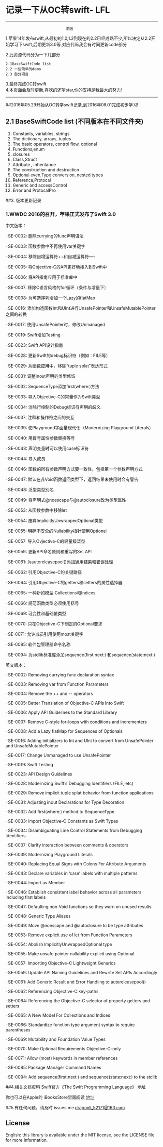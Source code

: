 
# 记录一下从OC转swift- LFL
*****************************************************************************
								前言 
								
1.苹果14年发布swift,从最初的1.0,1.2到现在的2.2已经成熟不少,所以决定从2.2开始学习下swift,后期更新3.0等,对应代码我会有时间更新code部分

2.此资源代码分为一下几部分

	2.1BaseSwiftCode list
	2.2 一些简单的demo
	2.3 部分项目

3.最终完成OC转swift	
4.本页面会及时更新,喜欢的还望star,你的支持是我最大的努力!

*****************************************************************************


##2016年05.29开始从OC转学swift记录,到2016年06.01完成初步学习!

## 2.1  BaseSwiftCode list  (不同版本在不同文件夹)

 1. Constants, variables, strings
 2. The dictionary, arrays, tuples
 3. The basic operators, control flow, optional
 4. Functions,enum
 5. closures
 6. Class,Struct 
 7. Attribute , inheritance
 8. The construction and destruction
 9. Optional even,Type conversion, nested types
 10. Reference,Protocal
 11. Generic and accessControl
 12. Error and ProtocalPro

 
##3.  版本更新记录

### 1.WWDC 2016的召开，苹果正式发布了Swift 3.0 

中文版本：

· SE-0002: 删除currying的func声明语法

· SE-0003: 函数参数中不再使用var关键字

· SE-0004: 移除自增运算符++和自减运算符—-

· SE-0005: 将Objective-C的API更好地接入到Swift中

· SE-0006: 将API指南应用于标准库中

· SE-0007: 移除C语言风格的for循环（条件与增量下）

· SE-0008: 为可选序列增加一个Lazy的flatMap

· SE-0016: 添加构造函数Int和UInt进行UnsafePointer和UnsafeMutablePointer之间的转换


· SE-0017: 使用UnsafePointer时，修改Unmanaged


· SE-0019: Swift增加Testing


· SE-0023: Swift API设计指南

· SE-0028: 更新Swift的debug标识符（例如：FILE等）

· SE-0029: 从函数应用中，移除“tuple splat”表达形式

· SE-0031: 调整inout声明的类型修饰

· SE-0032: SequenceType添加first(where:)方法

· SE-0033: 导入Objective-C的常量作为Swift类型

· SE-0034: 消除行控制的Debug标识符声明的歧义

· SE-0037: 注释和操作符之间的交互

· SE-0039: 使Playground字面量现代化（Modernizing Playground Literals）

· SE-0040: 用冒号属性参数替换等号

· SE-0043: 声明变量时可以使用case标识符

· SE-0044: 导入成员

· SE-0046: 函数的所有参数声明方式要一致性，包括第一个参数声明方式

· SE-0047: 默认在非Void函数返回类型下，返回结果未使用时会有警告

· SE-0048: 泛型类型别名

· SE-0049: 将声明式@noescape与@autoclosure改为类型属性

· SE-0053: 从函数参数中移除let

· SE-0054: 废弃ImplicitlyUnwrappedOptional类型

· SE-0055: 明确不安全的Nullability指针使用Optional

· SE-0057: 导入Ovjective-C的轻量级泛型

· SE-0059: 更新API命名原则和重写的Set API

· SE-0061: 为autoreleasepool()添加通用结果和错误处理

· SE-0062: 引用Objective-C的关键路径

· SE-0064: 引用Objective-C的getters和setters的属性选择器

· SE-0065: 一种新的模型 Collections和Indices

· SE-0066: 规范函数类型必须使用括号

· SE-0069: 可变性和基础值类型

· SE-0070: 只在Objective-C下制定的Optional要求

· SE-0071: 允许成员引用使用most关键字

· SE-0085: 软件包管理器命令名称

· SE-0094: 为stdlib标准库添加sequence(first:next:) 和sequence(state:next:)


英文版本：


· SE-0002: Removing currying func declaration syntax

· SE-0003: Removing var from Function Parameters

· SE-0004: Remove the ++ and -- operators

· SE-0005: Better Translation of Objective-C APIs Into Swift

· SE-0006: Apply API Guidelines to the Standard Library

· SE-0007: Remove C-style for-loops with conditions and incrementers

· SE-0008: Add a Lazy flatMap for Sequences of Optionals

· SE-0016: Adding initializers to Int and UInt to convert from UnsafePointer and UnsafeMutablePointer

· SE-0017: Change Unmanaged to use UnsafePointer

· SE-0019: Swift Testing

· SE-0023: API Design Guidelines

· SE-0028: Modernizing Swift’s Debugging Identifiers (FILE, etc)

· SE-0029: Remove implicit tuple splat behavior from function applications

· SE-0031: Adjusting inout Declarations for Type Decoration

· SE-0032: Add first(where:) method to SequenceType

· SE-0033: Import Objective-C Constants as Swift Types

· SE-0034: Disambiguating Line Control Statements from Debugging Identifiers

· SE-0037: Clarify interaction between comments & operators

· SE-0039: Modernizing Playground Literals

· SE-0040: Replacing Equal Signs with Colons For Attribute Arguments

· SE-0043: Declare variables in ‘case’ labels with multiple patterns

· SE-0044: Import as Member

· SE-0046: Establish consistent label behavior across all parameters including first labels

· SE-0047: Defaulting non-Void functions so they warn on unused results

· SE-0048: Generic Type Aliases

· SE-0049: Move @noescape and @autoclosure to be type attributes

· SE-0053: Remove explicit use of let from Function Parameters

· SE-0054: Abolish ImplicitlyUnwrappedOptional type

· SE-0055: Make unsafe pointer nullability explicit using Optional

· SE-0057: Importing Objective-C Lightweight Generics

· SE-0059: Update API Naming Guidelines and Rewrite Set APIs Accordingly

· SE-0061: Add Generic Result and Error Handling to autoreleasepool()

· SE-0062: Referencing Objective-C key-paths

· SE-0064: Referencing the Objective-C selector of property getters and setters

· SE-0065: A New Model For Collections and Indices

· SE-0066: Standardize function type argument syntax to require parentheses

· SE-0069: Mutability and Foundation Value Types

· SE-0070: Make Optional Requirements Objective-C-only

· SE-0071: Allow (most) keywords in member references

· SE-0085: Package Manager Command Names

· SE-0094: Add sequence(first:next:) and sequence(state:next:) to the stdlib

##4.相关文档资料
Swift官方《The Swift Programming Language》
[地址](https://swift.org/documentation/#the-swift-programming-language )

你也可以在Apple的 iBooksStore里面阅读
[地址](https://itunes.apple.com/us/book/the-swift-programming-language/id1002622538?mt=11)


##5.有任何问题，请及时 issues me 
 <dragonli_52171@163.com>   
 
## License

English: this library is available under the MIT license, see the LICENSE file for more information.   


